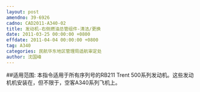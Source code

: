 ```yaml
---
layout: post
amendno: 39-6926
cadno: CAD2011-A340-02
title: 发动机-右侧燃油总管组件-清洁/更换
date: 2011-03-25 00:00:00 +0800
effdate: 2011-04-04 00:00:00 +0800
tag: A340
categories: 民航华东地区管理局适航审定处
author: 沈国峰
---
```


##适用范围:
本指令适用于所有序列号的RB211 Trent 500系列发动机。这些发动机机安装在，但不限于，空客A340系列飞机上。

